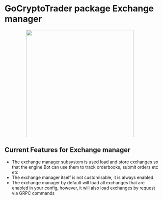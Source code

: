 # GoCryptoTrader package Exchange manager

<img src="/common/gctlogo.png?raw=true" width="350px" height="350px" hspace="70">


## Current Features for Exchange manager
+ The exchange manager subsystem is used load and store exchanges so that the engine Bot can use them to track orderbooks, submit orders etc etc
+ The exchange manager itself is not customisable, it is always enabled.
+ The exchange manager by default will load all exchanges that are enabled in your config, however, it will also load exchanges by request via GRPC commands

